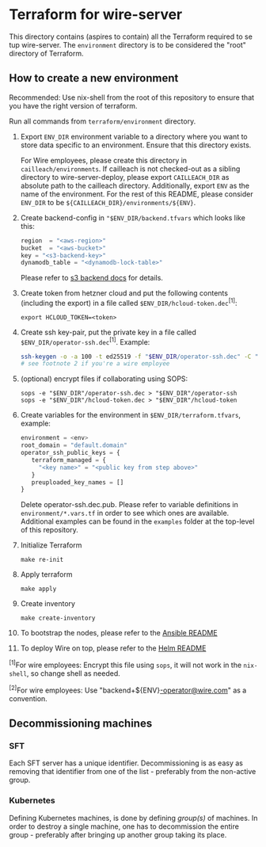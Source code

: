# Terraform for wire-server

This directory contains (aspires to contain) all the Terraform required to se tup
wire-server. The `environment` directory is to be considered the "root"
directory of Terraform.

## How to create a new environment

Recommended: Use nix-shell from the root of this repository to ensure that you
have the right version of terraform.

Run all commands from `terraform/environment` directory.

1. Export `ENV_DIR` environment variable to a directory where you want to store
   data specific to an environment. Ensure that this directory exists.

   For Wire employees, please create this directory in `cailleach/environments`.
   If cailleach is not checked-out as a sibling directory to wire-server-deploy,
   please export `CAILLEACH_DIR` as absolute path to the cailleach directory.
   Additionally, export `ENV` as the name of the environment. For the rest of
   this README, please consider `ENV_DIR` to be
   `${CAILLEACH_DIR}/environments/${ENV}`.
1. Create backend-config in `"$ENV_DIR/backend.tfvars` which looks like this:
   ```tf
   region  = "<aws-region>"
   bucket  = "<aws-bucket>"
   key = "<s3-backend-key>"
   dynamodb_table = "<dynamodb-lock-table>"
   ```

   Please refer to [s3 backend
   docs](https://www.terraform.io/docs/backends/types/s3.html) for details.
1. Create token from hetzner cloud and put the following contents (including the export)
    in a file called `$ENV_DIR/hcloud-token.dec`<sup>[1]</sup>:
   ```
   export HCLOUD_TOKEN=<token>
   ```
1. Create ssh key-pair, put the private key in a file called
   `$ENV_DIR/operator-ssh.dec`<sup>[1]</sup>. Example:

   ```bash
   ssh-keygen -o -a 100 -t ed25519 -f "$ENV_DIR/operator-ssh.dec" -C "example@default.domain"
   # see footnote 2 if you're a wire employee
   ```
1. (optional) encrypt files if collaborating using SOPS:
   ```
   sops -e "$ENV_DIR"/operator-ssh.dec > "$ENV_DIR"/operator-ssh
   sops -e "$ENV_DIR"/hcloud-token.dec > "$ENV_DIR"/hcloud-token
   ```
1. Create variables for the environment in `$ENV_DIR/terraform.tfvars`, example:
   ```tf
   environment = <env>
   root_domain = "default.domain"
   operator_ssh_public_keys = {
      terraform_managed = {
        "<key name>" = "<public key from step above>"
      }
      preuploaded_key_names = []
   }
   ```
   Delete operator-ssh.dec.pub.
   Please refer to variable definitions in `environment/*.vars.tf` in order to see which
   ones are available. Additional examples can be found in the `examples` folder at the
   top-level of this repository.
1. Initialize Terraform
   ```
   make re-init
   ```
1. Apply terraform
   ```
   make apply
   ```
1. Create inventory
   ```
   make create-inventory
   ```
1. To bootstrap the nodes, please refer to the [Ansible README](../ansible/README.md)
1. To deploy Wire on top, please refer to the [Helm README](../helm/README.md)

<sup>[1]</sup>For wire employees: Encrypt this file using `sops`, it will not
work in the `nix-shell`, so change shell as needed.

<sup>[2]</sup>For wire employees: Use "backend+${ENV}-operator@wire.com" as a
convention.

## Decommissioning machines

### SFT

Each SFT server has a unique identifier. Decommissioning is as easy as removing that
identifier from one of the list - preferably from the non-active group.

### Kubernetes

Defining Kubernetes machines, is done by defining *group(s)* of machines. In order
to destroy a single machine, one has to decommission the entire group - preferably
after bringing up another group taking its place.
